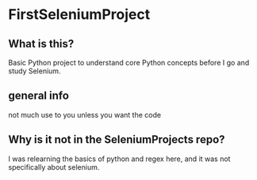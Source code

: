 # FirstSeleniumProject

## What is this?
Basic Python project to understand core Python concepts before I go and study Selenium.
## general info
not much use to you unless you want the code
## Why is it not in the SeleniumProjects repo?
I was relearning the basics of python and regex here, and it was not specifically about selenium.
